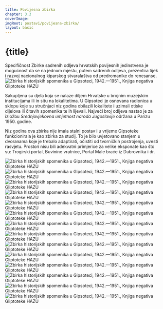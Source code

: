 ```yaml
---
title: Povijesna zbirka
chapter: 3.3
coverImage: 
imgRoot: postavi/povijesna-zbirka/
layout: basic
---
```


# {title}

Specifičnost Zbirke sadrenih odljeva hrvatskih povijesnih jedinstvena je mogućnost da se na jednom mjestu, putem sadrenih odljeva, prezentira tijek i razvoj nacionalnog kiparskog stvaralaštva od predromanike do renesanse. 
![Zbirka historijskih spomenika u Gipsoteci, 1942.&mdash;1951., Knjiga negativa Gliptoteke HAZU]({imgRoot}gipsoteka-starohrv.jpg 'Zbirka historijskih spomenika, 1942.&mdash;1951.')

Sakupljena su djela koja se nalaze diljem Hrvatske u brojnim muzejskim institucijama ili in situ na lokalitetima. U Gipsoteci je osnovana radionica u sklopu koje su stručnjaci niz godina obilazili lokalitete i uzimali otiske dijelova ili čitavih spomenika te ih lijevali. Najveći broj odljeva nastao je za izložbu _Srednjovjekovna umjetnost naroda Jugoslavije_ održana u Parizu 1950. godine.

Niz godina ova zbirka nije imala stalni postav i u vrijeme Gipsoteke funkcionirala je kao zbirka za studij. To je bilo uvjetovano stanjem u dvoranama koje je trebalo adaptirati, očistiti od tvorničkih postrojenja, uvesti rasvjetu. Prostori nisu bili adekvatni primjerice za velike eksponate kao što su: Trogirski portal, Buvinine vratnice, Portal Male braće iz Dubrovnika i dr.


![Zbirka historijskih spomenika u Gipsoteci, 1942.&mdash;1951., Knjiga negativa Gliptoteke HAZU]({imgRoot}G-F-17-1.jpg 'Zbirka historijskih spomenika, 1942.&mdash;1951.')
![Zbirka historijskih spomenika u Gipsoteci, 1942.&mdash;1951., Knjiga negativa Gliptoteke HAZU]({imgRoot}G-F-22.jpg 'Zbirka historijskih spomenika, 1942.&mdash;1951.')
![Zbirka historijskih spomenika u Gipsoteci, 1942.&mdash;1951., Knjiga negativa Gliptoteke HAZU]({imgRoot}G-F-25.jpg 'Zbirka historijskih spomenika, 1942.&mdash;1951.')
![Zbirka historijskih spomenika u Gipsoteci, 1942.&mdash;1951., Knjiga negativa Gliptoteke HAZU]({imgRoot}G-F-6.jpg 'Zbirka historijskih spomenika, 1942.&mdash;1951.')
![Zbirka historijskih spomenika u Gipsoteci, 1942.&mdash;1951., Knjiga negativa Gliptoteke HAZU]({imgRoot}G-F-16.jpg 'Zbirka historijskih spomenika, 1942.&mdash;1951.')
![Zbirka historijskih spomenika u Gipsoteci, 1942.&mdash;1951., Knjiga negativa Gliptoteke HAZU]({imgRoot}G-F-13.jpg 'Zbirka historijskih spomenika, 1942.&mdash;1951.')
![Zbirka historijskih spomenika u Gipsoteci, 1942.&mdash;1951., Knjiga negativa Gliptoteke HAZU]({imgRoot}2.jpg 'Zbirka historijskih spomenika, 1942.&mdash;1951.')
![Zbirka historijskih spomenika u Gipsoteci, 1942.&mdash;1951., Knjiga negativa Gliptoteke HAZU]({imgRoot}gipsoteka-1942-starohrvatska.jpg 'Zbirka historijskih spomenika, 1942.&mdash;1951.')
![Zbirka historijskih spomenika u Gipsoteci, 1942.&mdash;1951., Knjiga negativa Gliptoteke HAZU]({imgRoot}gipsoteka-starohrvatska-zbirka.jpg 'Zbirka historijskih spomenika, 1942.&mdash;1951.')
![Zbirka historijskih spomenika u Gipsoteci, 1942.&mdash;1951., Knjiga negativa Gliptoteke HAZU]({imgRoot}1.jpg 'Zbirka historijskih spomenika, 1942.&mdash;1951.')
![Zbirka historijskih spomenika u Gipsoteci, 1942.&mdash;1951., Knjiga negativa Gliptoteke HAZU]({imgRoot}G-F-19.jpg 'Zbirka historijskih spomenika, 1942.&mdash;1951.')
![Zbirka historijskih spomenika u Gipsoteci, 1942.&mdash;1951., Knjiga negativa Gliptoteke HAZU]({imgRoot}img269.jpg 'Zbirka historijskih spomenika, 1942.&mdash;1951.')
![Zbirka historijskih spomenika u Gipsoteci, 1942.&mdash;1951., Knjiga negativa Gliptoteke HAZU]({imgRoot}img265.jpg 'Zbirka historijskih spomenika, 1942.&mdash;1951.')
![Zbirka historijskih spomenika u Gipsoteci, 1942.&mdash;1951., Knjiga negativa Gliptoteke HAZU]({imgRoot}Gipsoteka.jpg 'Zbirka historijskih spomenika, 1942.&mdash;1951.')
